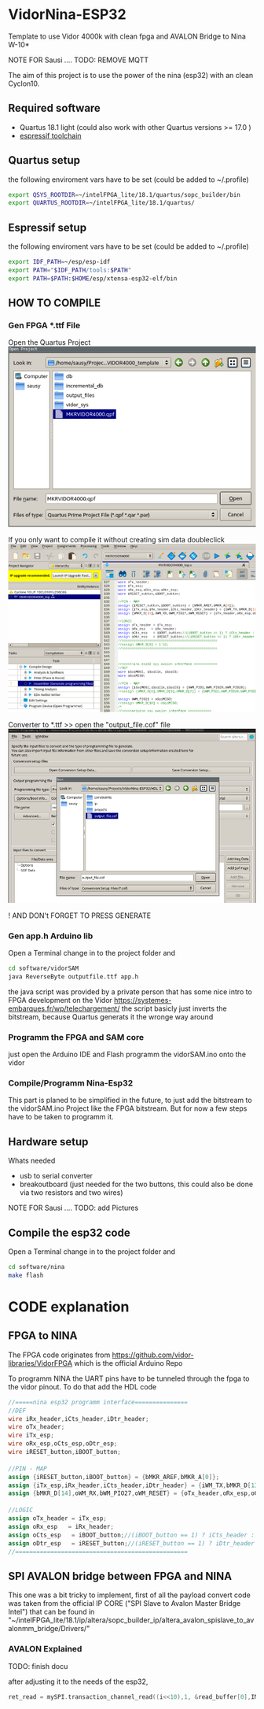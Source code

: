 # VidorNina-ESP32
Template to use Vidor 4000k with clean fpga and AVALON Bridge to Nina W-10* 

NOTE FOR Sausi .... TODO: REMOVE MQTT

The aim of this project is to use the power of the nina (esp32) with an clean Cyclon10. 

## Required software
* Quartus 18.1 light (could also work with other Quartus versions >= 17.0 )
* [espressif toolchain](https://docs.espressif.com/projects/esp-idf/en/latest/api-guides/build-system-cmake.html
 "Link to setup tutorial")

## Quartus setup
the following enviroment vars have to be set (could be added to ~/.profile)
```bash
export QSYS_ROOTDIR=~/intelFPGA_lite/18.1/quartus/sopc_builder/bin
export QUARTUS_ROOTDIR=~/intelFPGA_lite/18.1/quartus/
```

## Espressif setup
the following enviroment vars have to be set (could be added to ~/.profile) 
```bash
export IDF_PATH=~/esp/esp-idf
export PATH="$IDF_PATH/tools:$PATH"
export PATH=$PATH:$HOME/esp/xtensa-esp32-elf/bin
```

## HOW TO COMPILE 
### Gen FPGA *.ttf File
Open the Quartus Project  
![Open the Quartus project ](doc/open_project.png)

If you only want to compile it without creating sim data doubleclick 
![compile_quartus.png](doc/compile_quartus.png)

Converter to *.ttf <File> >> <Convert Programming Files>
open the "output_file.cof" file  
![compile_quartus.png](doc/conv_dialog.png)

! AND DON't FORGET TO PRESS GENERATE 

### Gen app.h Arduino lib
Open a Terminal change in to the project folder and 
```bash
cd software/vidorSAM
java ReverseByte outputfile.ttf app.h 
```
the java script was provided by a private person that has some nice intro to FPGA development on the Vidor
https://systemes-embarques.fr/wp/telechargement/
the script basicly just inverts the bitstream, because Quartus generats it the wronge way around

### Programm the FPGA and SAM core
just open the Arduino IDE and Flash programm the vidorSAM.ino onto the vidor

### Compile/Programm Nina-Esp32
This part is planed to be simplified in the future, to just add the bitstream to the vidorSAM.ino Project like the FPGA bitstream. But for now a few steps have to be taken to programm it. 

## Hardware setup
Whats needed 
* usb to serial converter
* breakoutboard (just needed for the two buttons, this could also be done via two resistors and two wires)

NOTE FOR Sausi .... TODO: add Pictures

## Compile the esp32 code
Open a Terminal change in to the project folder and 
```bash
cd software/nina
make flash
```


# CODE explanation
## FPGA to NINA
The FPGA code originates from https://github.com/vidor-libraries/VidorFPGA which is the official Arduino Repo

To programm NINA the UART pins have to be tunneled through the fpga to the vidor pinout. To do that add the HDL code 

```verilog
//=====nina esp32 programm interface===============
//DEF
wire iRx_header,iCts_header,iDtr_header;
wire oTx_header;
wire iTx_esp;
wire oRx_esp,oCts_esp,oDtr_esp;
wire iRESET_button,iBOOT_button;

//PIN - MAP
assign {iRESET_button,iBOOT_button} = {bMKR_AREF,bMKR_A[0]};
assign {iTx_esp,iRx_header,iCts_header,iDtr_header} = {iWM_TX,bMKR_D[13:11]};
assign {bMKR_D[14],oWM_RX,bWM_PIO27,oWM_RESET} = {oTx_header,oRx_esp,oCts_esp,oDtr_esp};

//LOGIC
assign oTx_header = iTx_esp;
assign oRx_esp   = iRx_header;
assign oCts_esp   = iBOOT_button;//(iBOOT_button == 1) ? iCts_header : 1'b0;
assign oDtr_esp   = iRESET_button;//(iRESET_button == 1) ? iDtr_header : 1'b0;
//=================================================
```

## SPI AVALON bridge between FPGA and NINA
This one was a bit tricky to implement, first of all the payload convert code was taken from the official IP CORE ("SPI Slave to Avalon Master Bridge Intel") that can be found in "~/intelFPGA_lite/18.1/ip/altera/sopc_builder_ip/altera_avalon_spislave_to_avalonmm_bridge/Drivers/"

### AVALON Explained
TODO: finish docu

after adjusting it to the needs of the esp32, 

```cpp
ret_read = mySPI.transaction_channel_read((i<<10),1, &read_buffer[0],INCREMENT_ADDRESS);
```



